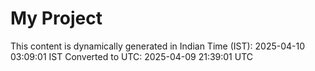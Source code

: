 # My Project

This content is dynamically generated in Indian Time (IST): 2025-04-10 03:09:01 IST
Converted to UTC: 2025-04-09 21:39:01 UTC
